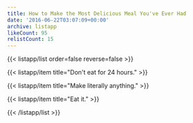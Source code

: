 ```yaml
---
title: How to Make the Most Delicious Meal You've Ever Had
date: '2016-06-22T03:07:09+00:00'
archive: listapp
likeCount: 95
relistCount: 15
---
```


{{< listapp/list order=false reverse=false >}}

   {{< listapp/item title="Don't eat for 24 hours." >}}

   {{< listapp/item title="Make literally anything." >}}

   {{< listapp/item title="Eat it." >}}

{{< /listapp/list >}}
